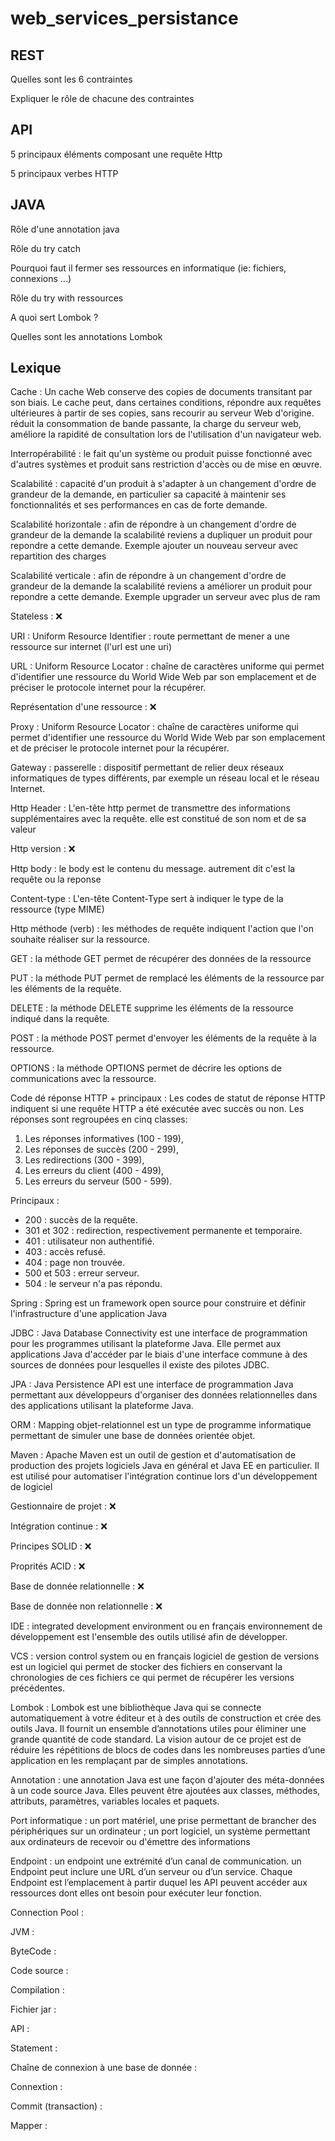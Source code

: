 # web_services_persistance

## REST
Quelles sont les 6 contraintes

Expliquer le rôle de chacune des contraintes


## API

5 principaux éléments composant une requête Http

5 principaux verbes HTTP


## JAVA
Rôle d'une annotation java

Rôle du try catch

Pourquoi faut il fermer ses ressources en informatique (ie: fichiers, connexions ...)

Rôle du try with ressources

A quoi sert Lombok ?

Quelles sont les annotations Lombok 


## Lexique

Cache : Un cache Web conserve des copies de documents transitant par son biais. Le cache peut, dans certaines conditions, répondre aux requêtes ultérieures à partir de ses copies, sans recourir au serveur Web d'origine. réduit la consommation de bande passante, la charge du serveur web, améliore la rapidité de consultation lors de l'utilisation d'un navigateur web.

Interropérabilité : le fait qu'un système ou produit puisse fonctionné avec d'autres systèmes et produit sans restriction d'accès ou de mise en œuvre.

Scalabilité : capacité d'un produit à s'adapter à un changement d'ordre de grandeur de la demande, en particulier sa capacité à maintenir ses fonctionnalités et ses performances en cas de forte demande.

Scalabilité horizontale : afin de répondre à un changement d'ordre de grandeur de la demande la scalabilité reviens a dupliquer un produit pour repondre a cette demande. Exemple ajouter un nouveau serveur avec repartition des charges

Scalabilité verticale : afin de répondre à un changement d'ordre de grandeur de la demande la scalabilité reviens a améliorer un produit pour repondre a cette demande. Exemple upgrader un serveur avec plus de ram

Stateless : ❌

URI : Uniform Resource Identifier : route permettant de mener a une ressource sur internet (l'url est une uri)

URL : Uniform Resource Locator : chaîne de caractères uniforme qui permet d'identifier une ressource du World Wide Web par son emplacement et de préciser le protocole internet pour la récupérer.

Représentation d'une ressource : ❌

Proxy : Uniform Resource Locator : chaîne de caractères uniforme qui permet d'identifier une ressource du World Wide Web par son emplacement et de préciser le protocole internet pour la récupérer.

Gateway : passerelle : dispositif permettant de relier deux réseaux informatiques de types différents, par exemple un réseau local et le réseau Internet.

Http Header : L'en-tête http permet de transmettre des informations supplémentaires avec la requête. elle est constitué de son nom et de sa valeur

Http version : ❌

Http body : le body est le contenu du message. autrement dit c'est la requête ou la reponse

Content-type : L'en-tête Content-Type sert à indiquer le type de la ressource (type MIME)

Http méthode (verb) : les méthodes de requête indiquent l'action que l'on souhaite réaliser sur la ressource.

GET : la méthode GET permet de récupérer des données de la ressource

PUT : la méthode PUT permet de remplacé les éléments de la ressource par les éléments de la requête.

DELETE : la méthode DELETE supprime les éléments de la ressource indiqué dans la requête.

POST : la méthode POST permet d'envoyer les éléments de la requête à la ressource.

OPTIONS : la méthode OPTIONS permet de décrire les options de communications avec la ressource.

Code dé réponse HTTP + principaux : Les codes de statut de réponse HTTP indiquent si une requête HTTP a été exécutée avec succès ou non. Les réponses sont regroupées en cinq classes: 

1. Les réponses informatives (100 - 199),
2. Les réponses de succès (200 - 299),
3. Les redirections (300 - 399),
4. Les erreurs du client (400 - 499),
5. Les erreurs du serveur (500 - 599).

Principaux :

- 200 : succès de la requête.
- 301 et 302 : redirection, respectivement permanente et temporaire.
- 401 : utilisateur non authentifié.
- 403 : accès refusé.
- 404 : page non trouvée.
- 500 et 503 : erreur serveur.
- 504 : le serveur n'a pas répondu.

Spring : Spring est un framework open source pour construire et définir l'infrastructure d'une application Java

JDBC : Java Database Connectivity est une interface de programmation pour les programmes utilisant la plateforme Java. Elle permet aux applications Java d'accéder par le biais d'une interface commune à des sources de données pour lesquelles il existe des pilotes JDBC.

JPA : Java Persistence API est une interface de programmation Java permettant aux développeurs d'organiser des données relationnelles dans des applications utilisant la plateforme Java.

ORM : Mapping objet-relationnel est un type de programme informatique permettant de simuler une base de données orientée objet.

Maven : Apache Maven est un outil de gestion et d'automatisation de production des projets logiciels Java en général et Java EE en particulier. Il est utilisé pour automatiser l'intégration continue lors d'un développement de logiciel

Gestionnaire de projet : ❌

Intégration continue : ❌

Principes SOLID : ❌

Proprités ACID : ❌

Base de donnée relationnelle : ❌

Base de donnée non relationnelle : ❌

IDE : integrated development environment ou en français environnement de développement est l'ensemble des outils utilisé afin de développer.

VCS : version control system ou en français logiciel de gestion de versions est un logiciel qui permet de stocker des fichiers en conservant la chronologies de ces fichiers ce qui permet de récupérer les versions précédentes.

Lombok : Lombok est une bibliothèque Java qui se connecte automatiquement à votre éditeur et à des outils de construction et crée des outils Java. Il fournit un ensemble d’annotations utiles pour éliminer une grande quantité de code standard. La vision autour de ce projet est de réduire les répétitions de blocs de codes dans les nombreuses parties d’une application en les remplaçant par de simples annotations.

Annotation : une annotation Java est une façon d'ajouter des méta-données à un code source Java. Elles peuvent être ajoutées aux classes, méthodes, attributs, paramètres, variables locales et paquets.

Port informatique : un port matériel, une prise permettant de brancher des périphériques sur un ordinateur ; un port logiciel, un système permettant aux ordinateurs de recevoir ou d'émettre des informations

Endpoint : un endpoint une extrémité d’un canal de communication. un Endpoint peut inclure une URL d’un serveur ou d’un service. Chaque Endpoint est l’emplacement à partir duquel les API peuvent accéder aux ressources dont elles ont besoin pour exécuter leur fonction.

Connection Pool : 

JVM : 

ByteCode : 

Code source : 

Compilation : 

Fichier jar : 

API : 

Statement : 

Chaîne de connexion à une base de donnée : 

Connextion : 

Commit (transaction) : 

Mapper :
